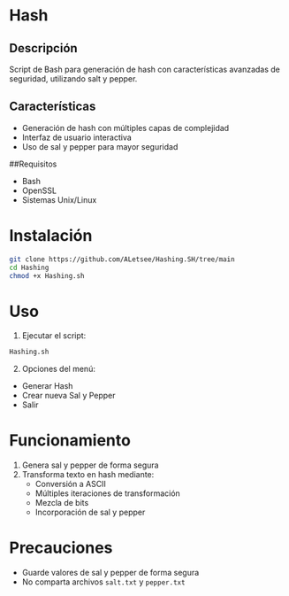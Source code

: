 #  Hash

## Descripción

Script de Bash para generación de hash con características avanzadas de seguridad, utilizando  salt y pepper.

## Características

- Generación de hash con múltiples capas de complejidad
- Interfaz de usuario interactiva
- Uso de sal y pepper para mayor seguridad

##Requisitos

- Bash
- OpenSSL
- Sistemas Unix/Linux

# Instalación

```bash
git clone https://github.com/ALetsee/Hashing.SH/tree/main
cd Hashing
chmod +x Hashing.sh
```

# Uso

1. Ejecutar el script:
```bash
Hashing.sh
```

2. Opciones del menú:
- Generar Hash
- Crear nueva Sal y Pepper
- Salir

# Funcionamiento

1. Genera sal y pepper de forma segura
2. Transforma texto en hash mediante:
   - Conversión a ASCII
   - Múltiples iteraciones de transformación
   - Mezcla de bits
   - Incorporación de sal y pepper

# Precauciones

- Guarde valores de sal y pepper de forma segura
- No comparta archivos `salt.txt` y `pepper.txt`
